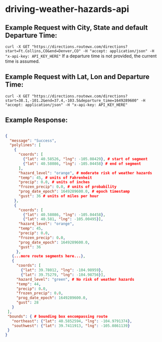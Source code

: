 # driving-weather-hazards-api

## Example Request with City, State and default Departure Time:
`curl -X GET "https://directions.routewx.com/directions?start=Ft.Collins,CO&end=Denver,CO" -H "accept: application/json" -H "x-api-key: API_KEY_HERE"`
If a departure time is not provided, the current time is assumed.
## Example Request with Lat, Lon and Departure Time:
`curl -X GET "https://directions.routewx.com/directions?start=38.1,-101.2&end=37.4,-103.5&departure_time=1649289600" -H "accept: application/json" -H "x-api-key: API_KEY_HERE"`

## Example Response:
```json

{
  "message": "Success", 
  "polylines": [
    {
      "coords": [
        {"lat": 40.58526, "lng": -105.08429}, # start of segment
        {"lat": 40.58086, "lng": -105.04458} # end of segment
      ],
      "hazard_level": "orange", # moderate risk of weather hazards
      "temp": 45, # units of Fahrenheit
      "precip": 0.0, # units of inches
      "frozen_precip": 0.0, # units of probability
      "prog_date_epoch": 1649289600.0, # epoch timestamp
      "gust": 36 # units of miles per hour
    },
    {
      "coords": [
        {"lat": 40.58086, "lng": -105.04458},
        {"lat": 40.581, "lng": -105.00495}],
      "hazard_level": "orange",
      "temp": 45,
      "precip": 0.0,
      "frozen_precip": 0.0,
      "prog_date_epoch": 1649289600.0,
      "gust": 36
     },
   {...more route segments here...},
   {
     "coords": [
       {"lat": 39.78012, "lng": -104.98959},
       {"lat": 39.75279, "lng": -104.98756}],
     "hazard_level": "green", # No risk of weather hazards
     "temp": 44,
     "precip": 0.0,
     "frozen_precip": 0.0,
     "prog_date_epoch": 1649289600.0,
     "gust": 28
   }
 ], 
 "bounds": { # bounding box encompassing route
   "northeast": {"lat": 40.5852594, "lng": -104.9791374},
   "southwest": {"lat": 39.7411913, "lng": -105.0861139}
 }
}
```
